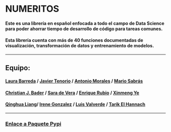 # NUMERITOS

#### Este es una librería en español enfocada a todo el campo de Data Science para poder ahorrar tiempo de desarrollo de código para tareas comunes.

#### Esta librería cuenta con más de 40 funciones documentadas de visualización, transformación de datos y entrenamiento de modelos.

-----

## Equipo:

#### [Laura Barreda](https://github.com/lauragreemko) / [Javier Tenorio](https://github.com/75Engel) / [Antonio Morales](https://github.com/Toni2Morales) / [Mario Sabrás](https://github.com/Masara00)
#### [Christian J. Bader](https://github.com/jeromebader) / [Sara de Vera](https://github.com/saradevera) / [Enrique Rubio](https://github.com/EnriRuRu) / [Xinmeng Ye](https://github.com/xyaimao)
#### [Qinghua Liang](https://github.com/qinghua03)/ [Irene Gonzalez](https://github.com/irene-glez) / [Luis Valverde](https://github.com/lumivalsa) / [Tarik El Hannach](https://github.com/tarikelhannach)

----
### [Enlace a Paquete Pypi]()
